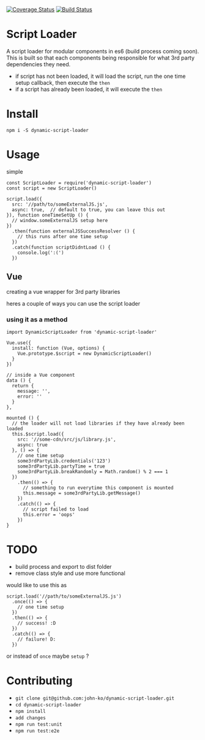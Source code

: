[![Coverage Status](https://coveralls.io/repos/github/john-ko/dynamic-script-loader/badge.svg?branch=master)](https://coveralls.io/github/john-ko/dynamic-script-loader?branch=master)
[![Build Status](https://travis-ci.org/john-ko/dynamic-script-loader.svg?branch=master)](https://travis-ci.org/john-ko/dynamic-script-loader)


# Script Loader
A script loader for modular components in es6 (build process coming soon). This is built so that each components being responsible for what 3rd party dependencies they need.
- if script has not been loaded, it will load  the script, run the one time setup callback, then execute the `then`
- if a script has already been loaded, it will execute the `then`

# Install
`npm i -S dynamic-script-loader`

# Usage
simple

```
const ScriptLoader = require('dynamic-script-loader')
const script = new ScriptLoader()

script.load({
  src: '//path/to/someExternalJS.js',
  async: true,  // default to true, you can leave this out
}), function oneTimeSetUp () {
  // window.someExternalJS setup here
})
  .then(function externalJSSuccessResolver () {
    // this runs after one time setup
  })
  .catch(function scriptDidntLoad () {
    console.log(':(')
  })
```

## Vue
creating a vue wrapper for 3rd party libraries

heres a couple of ways you can use the script loader

### using it as a method
```
import DynamicScriptLoader from 'dynamic-script-loader'

Vue.use({
  install: function (Vue, options) {
    Vue.prototype.$script = new DynamicScriptLoader()
  }
})

// inside a Vue component
data () {
  return {
    message: '',
    error: ''
  }
},

mounted () {
  // the loader will not load libraries if they have already been loaded
  this.$script.load({
    src: '//some-cdn/src/js/library.js',
    async: true
  }, () => {
    // one time setup
    some3rdPartyLib.credentials('123')
    some3rdPartyLib.partyTime = true
    some3rdPartyLib.breakRandomly = Math.random() % 2 === 1
  })
    .then(() => {
      // something to run everytime this component is mounted
      this.message = some3rdPartyLib.getMessage()
    })
    .catch(() => {
      // script failed to load
      this.error = 'oops'
    })
}
```

# TODO
- build process and export to dist folder
- remove class style and use more functional

would like to use this as

```
script.load('//path/to/someExternalJS.js')
  .once(() => {
    // one time setup
  })
  .then(() => {
    // success! :D
  })
  .catch(() => {
    // failure! D:
  })
```

or instead of `once` maybe `setup` ?

# Contributing

- `git clone git@github.com:john-ko/dynamic-script-loader.git`
- `cd dynamic-script-loader`
- `npm install`
- `add changes`
- `npm run test:unit`
- `npm run test:e2e`
